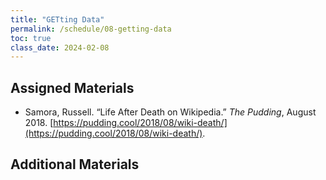 ```yaml
---
title: "GETting Data"
permalink: /schedule/08-getting-data
toc: true
class_date: 2024-02-08
---
```

## Assigned Materials

- Samora, Russell. “Life After Death on Wikipedia.” *The Pudding*, August 2018. [https://pudding.cool/2018/08/wiki-death/](https://pudding.cool/2018/08/wiki-death/). 

## Additional Materials